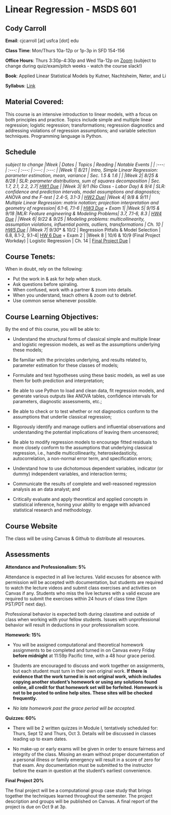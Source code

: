 # Linear Regression - MSDS 601


## Cody Carroll

**Email**: cjcarroll [at] usfca [dot] edu

**Class Time**: Mon/Thurs 10a-12p or 1p-3p in SFD 154-156

**Office Hours**:  Thurs 3:30p-4:30p and Wed 11a-12p on [Zoom](https://usfca.zoom.us/my/cody.carroll) 
(subject to change during quiz/exam/pitch weeks - watch the course slack!)

**Book**: Applied Linear Statistical Models by Kutner, Nachtsheim, Neter, and Li

**Syllabus**: [Link](https://github.com/codycarroll/regression_f25/blob/main/Syllabus/MSDS_601_Fall-2025-Syllabus.pdf)

## Material Covered: 

This course is an intensive introduction to linear models, with a focus on both principles and
practice. Topics include simple and multiple linear regression; logistic regression;
transformations; regression diagnostics and addressing violations of regression assumptions; and
variable selection techniques. Programming language is Python.

## Schedule
*subject to change
|Week | Dates | Topics | Reading | Notable Events |
| :---:  | :---:  | :---:  | :---:  | :---: |
|Week 1| 8/21 | Intro, Simple Linear Regression: parameter estimation, mean, variance | Sec. 1.5 & 1.6 |   |
|Week 2| 8/25 & 8/28  | SLR: parameter distributions, sum of squares decomposition | Sec. 1.7, 2.1, 2.2,  2.7| [HW1 Due](https://github.com/codycarroll/regression_f25/blob/main/HW/HW1.pdf) |
|Week 3| 9/1 (No Class - Labor Day) & 9/4 | SLR: confidence and prediction intervals, model assumptions and diagnostics; ANOVA and the F-test | 2.4-5, 3.1-3 | [HW2 Due](https://github.com/codycarroll/regression_f25/blob/main/HW/HW2.pdf)|
|Week 4| 9/8 & 9/11 |  Multiple Linear Regression: matrix notation; projection interpretation and geometry of regression| 6.1-6, 7.1-6  | [HW3 Due](https://github.com/codycarroll/regression_f25/blob/main/HW/HW3.pdf) + Exam 1|
|Week 5| 9/15 & 9/18 |MLR:  Feature engineering &  Modeling Problems| 3.7, 7.1-6, 8.3 | [HW4 Due](https://github.com/codycarroll/regression_f25/blob/main/HW/HW4.pdf) |
|Week 6| 9/22 & 9/25 |  Modeling problems: multicollinearity, assumption violations, influential points, outliers, transformations | Ch. 10 | [HW5 Due](https://github.com/codycarroll/regression_f25/blob/main/HW/HW5.pdf)  |
|Week 7| 9/30** & 10/2 | Regression Pitfalls & Model Selection | 6.8, 8.1-2,  9.1-4| [HW 6 Due](https://github.com/codycarroll/regression_f25/blob/main/HW/HW6.pdf) + Exam 2  |
|Week 8 | 10/6 & 10/9 (Final Project Workday) |  Logistic Regression | Ch. 14 | [Final Project Due](https://github.com/codycarroll/regression_f25/tree/main/Final%20Project) |
## Course Tenets:

When in doubt, rely on the following:
- Put the work in & ask for help when stuck.
- Ask questions before spiraling.
- When confused, work with a partner & zoom into details.
- When you understand, teach others & zoom out to debrief.
- Use common sense whenever possible.

## Course Learning Objectives:

By the end of this course, you will be able to:

-  Understand the structural forms of classical simple and multiple linear and logistic regression models, as well as the assumptions underlying these models;

-  Be familiar with the principles underlying, and results related to, parameter estimation for these classes of models;

- Formulate and test hypotheses using these basic models, as well as use them for both prediction and interpretation;

- Be able to use Python to load and clean data, fit regression models, and generate various outputs like ANOVA tables, confidence intervals for parameters, diagnostic assessments, etc.;
  
- Be able to check or to test whether or not diagnostics conform to the assumptions that underlie classical regression;
  
- Rigorously identify and manage outliers and influential observations and understanding the potential implications of leaving them uncensored;

  
- Be able to modify regression models to encourage fitted residuals to more closely conform to the assumptions that underlying classical regression, i.e., handle multicollinearity, heteroskedasticity, autocorrelation, a non-normal error term, and specification errors;

- Understand how to use dichotomous dependent variables, indicator (or dummy) independent variables, and interaction terms;
  
- Communicate the results of complete and well-reasoned regression analysis as an data analyst; and

- Critically evaluate and apply theoretical and applied concepts in statistical inference, honing your ability to engage with advanced statistical research and methodology.



## Course Website
The class will be using Canvas & Github to distribute all resources.

## Assessments

**Attendance and Professionalism: 5%**

Attendance is expected in all live lectures. Valid excuses for absence with permission will be accepted with documentation, but students are required to watch the lecture videos and submit class exercises and activities on Canvas if any.
Students who miss the live lectures with a valid excuse are required to submit the exercises within 24 hours of class time (3pm PST/PDT next day).

Professional behavior is expected both during classtime and outside of class when working with your fellow students. Issues with unprofessional behavior will result in deductions in your professionalism score. 


**Homework: 15%**

- You will be assigned computational and theoretical homework assignments to be completed and turned in on Canvas every Friday **before midnight** at 11:59p Pacific time, with a 48 hour grace period.
  
- Students are encouraged to discuss and work together on assignments, but each student must turn in their own original work. **If there is evidence that the work turned in is not original work, which includes copying another student’s homework or using any solutions found online, all credit for that homework set will be forfeited. Homework is not to be posted to online help sites. These sites will be checked frequently.**
  
- _No late homework past the grace period will be accepted._

**Quizzes: 60%**
- There will be 2 written quizzes in Module I, tentatively scheduled for: Thurs, Sept 12 and Thurs, Oct 3. Details will be discussed in classes leading up to exam dates.

- No make-up or early exams will be given in order to ensure fairness and integrity of the class. Missing an exam without proper documentation of a personal illness or family emergency will result in a score of zero for that exam. Any documentation must be submitted to the instructor before the exam in question at the student’s earliest convenience.

**Final Project 20%**

The final project will be a computational group case study that brings together the techniques learned throughout the semester. The project description and groups will be published on Canvas. A final report of the project is due on Oct 9 at 3p. 




